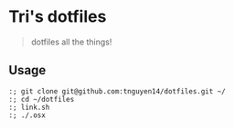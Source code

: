 # Tri's dotfiles
> dotfiles all the things!

## Usage

```shell
:; git clone git@github.com:tnguyen14/dotfiles.git ~/
:; cd ~/dotfiles
:; link.sh
:; ./.osx
```
